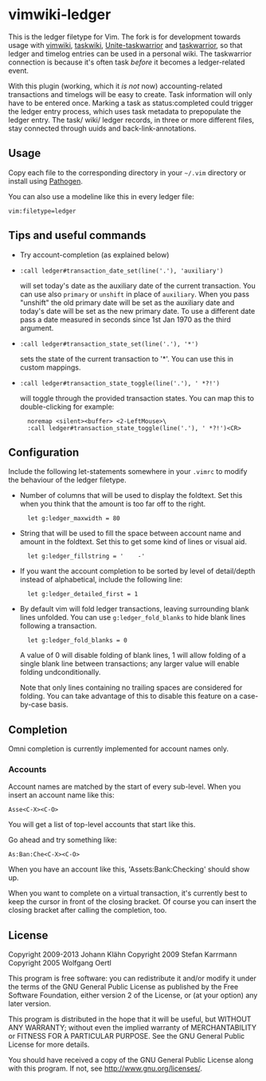 vimwiki-ledger
==========

This is the ledger filetype for Vim.
The fork is for development towards usage with [vimwiki](http://github.com/vimwiki/vimwiki), [taskwiki](http://github.com/tbabej/taskwiki), [Unite-taskwarrior](http://github.com/blakesweeney/unite-taskwarrior) and [taskwarrior](http://taskwarrior.org), so that ledger and timelog entries can be used in a personal wiki. The taskwarrior connection is because it's often task _before_ it becomes a ledger-related event. 

With this plugin (working, which it *is not* now) accounting-related transactions and timelogs will be easy to create. Task information will only have to be entered once. Marking a task as status:completed could trigger the ledger entry process, which uses task metadata to prepopulate the ledger entry. The task/ wiki/ ledger records, in three or more different files, stay connected through uuids and back-link-annotations. 

Usage
-----

Copy each file to the corresponding directory in your `~/.vim` directory or
install using [Pathogen](https://github.com/tpope/vim-pathogen).

You can also use a modeline like this in every ledger file:

    vim:filetype=ledger

Tips and useful commands
------------------------

* Try account-completion (as explained below)

* `:call ledger#transaction_date_set(line('.'), 'auxiliary')`

  will set today's date as the auxiliary date of the current transaction. You
  can use also `primary` or `unshift` in place of `auxiliary`. When you pass
  "unshift" the old primary date will be set as the auxiliary date and today's
  date will be set as the new primary date.
  To use a different date pass a date measured in seconds since 1st Jan 1970
  as the third argument.

* `:call ledger#transaction_state_set(line('.'), '*')`

  sets the state of the current transaction to '*'. You can use this in custom
  mappings.

* `:call ledger#transaction_state_toggle(line('.'), ' *?!')`

  will toggle through the provided transaction states. You can map this to
  double-clicking for example:

        noremap <silent><buffer> <2-LeftMouse>\
        :call ledger#transaction_state_toggle(line('.'), ' *?!')<CR>

Configuration
-------------

Include the following let-statements somewhere in your `.vimrc` to modify the
behaviour of the ledger filetype.

* Number of columns that will be used to display the foldtext. Set this when
  you think that the amount is too far off to the right.

        let g:ledger_maxwidth = 80

* String that will be used to fill the space between account name and amount in
  the foldtext. Set this to get some kind of lines or visual aid.

        let g:ledger_fillstring = '    -'

* If you want the account completion to be sorted by level of detail/depth
  instead of alphabetical, include the following line:

        let g:ledger_detailed_first = 1

* By default vim will fold ledger transactions, leaving surrounding blank lines
  unfolded. You can use `g:ledger_fold_blanks` to hide blank lines following a
  transaction.

        let g:ledger_fold_blanks = 0

  A value of 0 will disable folding of blank lines, 1 will allow folding of a
  single blank line between transactions; any larger value will enable folding
  undconditionally.

  Note that only lines containing no trailing spaces are considered for
  folding. You can take advantage of this to disable this feature on a
  case-by-case basis.

Completion
----------

Omni completion is currently implemented for account names only.

### Accounts

Account names are matched by the start of every sub-level. When you
insert an account name like this:

    Asse<C-X><C-O>

You will get a list of top-level accounts that start like this.

Go ahead and try something like:

    As:Ban:Che<C-X><C-O>

When you have an account like this, 'Assets:Bank:Checking' should show up.

When you want to complete on a virtual transaction, it's currently best
to keep the cursor in front of the closing bracket. Of course you can
insert the closing bracket after calling the completion, too.

License
-------

Copyright 2009-2013 Johann Klähn
Copyright 2009 Stefan Karrmann  
Copyright 2005 Wolfgang Oertl

This program is free software: you can redistribute it and/or modify it
under the terms of the GNU General Public License as published by the
Free Software Foundation, either version 2 of the License, or (at your
option) any later version.

This program is distributed in the hope that it will be useful, but
WITHOUT ANY WARRANTY; without even the implied warranty of
MERCHANTABILITY or FITNESS FOR A PARTICULAR PURPOSE. See the GNU General
Public License for more details.

You should have received a copy of the GNU General Public License along
with this program. If not, see <http://www.gnu.org/licenses/>.
